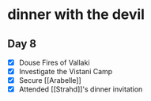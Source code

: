 # dinner with the devil

## Day 8

- [x] Douse Fires of Vallaki
- [x] Investigate the Vistani Camp
- [x] Secure [[Arabelle]]
- [x] Attended [[Strahd]]'s dinner invitation
